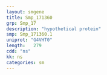 ```yaml
---
layout: smgene
title: Smp_171360
grp: Smp_17
description: "hypothetical protein"
smp: Smp_171360.1
uniprot: "G4VHT0"
length:   279
cdd: "ns"
kk: ns
categories: sm
---
```

